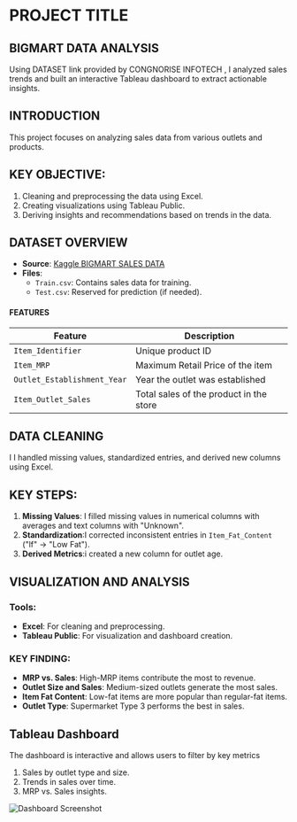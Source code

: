 # PROJECT TITLE
## BIGMART DATA ANALYSIS
Using DATASET link provided by CONGNORISE INFOTECH , I analyzed sales trends and built an interactive Tableau dashboard to extract actionable insights.
## INTRODUCTION  
This project focuses on analyzing sales data from various outlets and products. 
## KEY OBJECTIVE:  
1. Cleaning and preprocessing the data using Excel.  
2. Creating visualizations using Tableau Public.  
3. Deriving insights and recommendations based on trends in the data.
## DATASET OVERVIEW 
- **Source**: [Kaggle BIGMART SALES DATA](https://www.kaggle.com/datasets/brijbhushannanda1979/bigmart-sales-data)  
- **Files**:  
  - `Train.csv`: Contains sales data for training.  
  - `Test.csv`: Reserved for prediction (if needed). 

#### FEATURES 
| Feature            | Description                             |  
|--------------------|-----------------------------------------|  
| `Item_Identifier`  | Unique product ID                      |  
| `Item_MRP`         | Maximum Retail Price of the item       |  
| `Outlet_Establishment_Year` | Year the outlet was established |  
| `Item_Outlet_Sales`| Total sales of the product in the store|  

## DATA CLEANING 
I I handled missing values, standardized entries, and derived new columns using Excel. 
## KEY STEPS:  
1. **Missing Values**: I filled missing values in numerical columns with averages and text columns with "Unknown".  
2. **Standardization**:I corrected inconsistent entries in `Item_Fat_Content` ("lf" → "Low Fat").  
3. **Derived Metrics**:i created a new column for outlet age.

## VISUALIZATION AND ANALYSIS  
### Tools:  
- **Excel**: For cleaning and preprocessing.  
- **Tableau Public**: For visualization and dashboard creation.  

### KEY FINDING:  
- **MRP vs. Sales**: High-MRP items contribute the most to revenue.  
- **Outlet Size and Sales**: Medium-sized outlets generate the most sales.  
- **Item Fat Content**: Low-fat items are more popular than regular-fat items.  
- **Outlet Type**: Supermarket Type 3 performs the best in sales.

## Tableau Dashboard  
The dashboard is interactive and allows users to filter by key metrics 
1. Sales by outlet type and size.  
2. Trends in sales over time.  
3. MRP vs. Sales insights.  

![Dashboard Screenshot](Images/dashboard_screenshot.png)  





